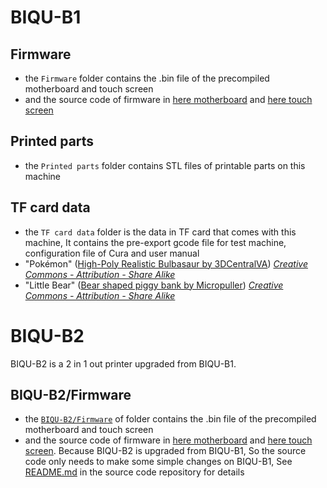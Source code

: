# BIQU-B1

## Firmware
  * the `Firmware` folder contains the .bin file of the precompiled motherboard and touch screen
  * and the source code of firmware in [here motherboard](https://github.com/bigtreetech/marlin/tree/B1-2.0.7.x) and [here touch screen](https://github.com/bigtreetech/BIGTREETECH-TouchScreenFirmware)

## Printed parts
  * the `Printed parts` folder contains STL files of printable parts on this machine

## TF card data
  * the `TF card data` folder is the data in TF card that comes with this machine, It contains the pre-export gcode file for test machine, configuration file of Cura and user manual
  * "Pokémon" ([High-Poly Realistic Bulbasaur by 3DCentralVA](https://www.thingiverse.com/thing:1576163)) _[Creative Commons - Attribution - Share Alike](https://creativecommons.org/licenses/by-sa/3.0/)_
  * "Little Bear" ([Bear shaped piggy bank by Micropuller](https://www.thingiverse.com/thing:164493)) _[Creative Commons - Attribution - Share Alike](https://creativecommons.org/licenses/by-sa/3.0/)_

# BIQU-B2
BIQU-B2 is a 2 in 1 out printer upgraded from BIQU-B1.

## BIQU-B2/Firmware
  * the [`BIQU-B2/Firmware`](https://github.com/bigtreetech/BIQU-B2) of folder contains the .bin file of the precompiled motherboard and touch screen
  * and the source code of firmware in [here motherboard](https://github.com/bigtreetech/marlin/tree/B1-2.0.7.x) and [here touch screen](https://github.com/bigtreetech/BIGTREETECH-TouchScreenFirmware). Because BIQU-B2 is upgraded from BIQU-B1, So the source code only needs to make some simple changes on BIQU-B1, See [README.md](https://github.com/bigtreetech/Marlin/tree/B1-2.0.7.x#biqu-b2-upgraded-from-biqu-b1) in the source code repository for details
